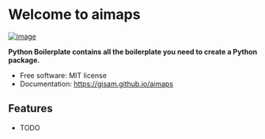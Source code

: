 # Welcome to aimaps


[![image](https://img.shields.io/pypi/v/aimaps.svg)](https://pypi.python.org/pypi/aimaps)


**Python Boilerplate contains all the boilerplate you need to create a Python package.**


-   Free software: MIT license
-   Documentation: <https://gisam.github.io/aimaps>
    

## Features

-   TODO

